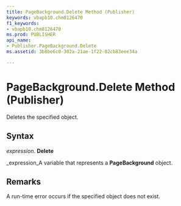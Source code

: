 ```yaml
---
title: PageBackground.Delete Method (Publisher)
keywords: vbapb10.chm8126470
f1_keywords:
- vbapb10.chm8126470
ms.prod: PUBLISHER
api_name:
- Publisher.PageBackground.Delete
ms.assetid: 3b8be6c0-302a-21ae-1f22-02cb83eee34a

---
```



# PageBackground.Delete Method (Publisher)

Deletes the specified object.


## Syntax

 _expression_. **Delete**

 _expression_A variable that represents a  **PageBackground** object.


## Remarks

A run-time error occurs if the specified object does not exist.


